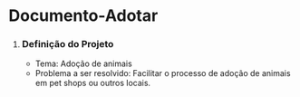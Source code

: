 # Documento-Adotar

1.  ### Definição do Projeto
     * Tema:  Adoção de animais
     * Problema a ser resolvido:  Facilitar o processo de adoção de animais em pet shops ou outros locais.

